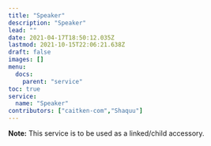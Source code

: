 ```yaml
---
title: "Speaker"
description: "Speaker"
lead: ""
date: 2021-04-17T18:50:12.035Z
lastmod: 2021-10-15T22:06:21.638Z
draft: false
images: []
menu:
  docs:
    parent: "service"
toc: true
service:
  name: "Speaker"
contributors: ["caitken-com","Shaquu"]
---
```


**Note:** This service is to be used as a linked/child accessory.
